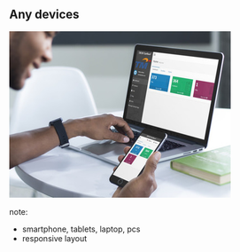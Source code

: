 ##  Any devices

![](resources/dashboard-responsive-2.jpg)

note:
- smartphone, tablets, laptop, pcs
- responsive layout
